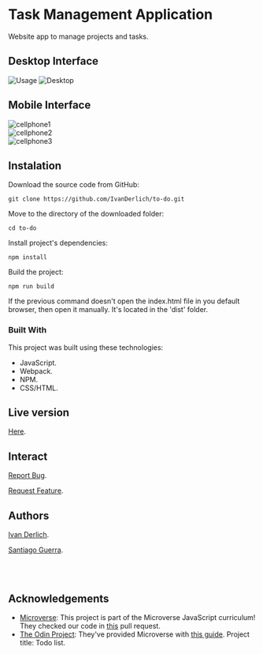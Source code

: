 # Task Management Application

  Website app to manage projects and tasks. 

## Desktop Interface

![Usage](docs/Usage.gif)
![Desktop](./docs/Desktop.png)

## Mobile Interface

![cellphone1](./docs/cellphone1.png)<br>
![cellphone2](./docs/cellphone2.png)<br>
![cellphone3](./docs/cellphone3.png)  

## Instalation

Download the source code from GitHub:

    git clone https://github.com/IvanDerlich/to-do.git  
  
  Move to the directory of the downloaded folder:

    cd to-do
  
  Install project's dependencies:

    npm install

  Build the project:

    npm run build

  If the previous command doesn't open the index.html file in you default browser, then open it manually. It's located in the 'dist' folder.
  

### Built With
This project was built using these technologies:
* JavaScript.
* Webpack.
* NPM.
* CSS/HTML.

<!-- LIVE VERSION -->
## Live version

[Here](https://ivanderlich.github.io/to-do).

## Interact

[Report Bug](https://github.com/IvanDerlich/to-do/issues).

[Request Feature](https://github.com/IvanDerlich/to-do/issues).

## Authors

[Ivan Derlich](https://www.ivanderlich.com).

[Santiago Guerra](https://github.com/SantiagoGuerra).

<br />
<br />

<!-- ACKNOWLEDGEMENTS -->
## Acknowledgements
* [Microverse](https://www.microverse.org/):   This project is part of the Microverse JavaScript curriculum! They checked our code in [this](https://github.com/SantiagoGuerra/to-do/pull/1) pull request.
* [The Odin Project](https://www.theodinproject.com/): They've provided Microverse with [this guide](https://www.theodinproject.com/courses/javascript/lessons/todo-list). Project title: Todo list.

<!-- MARKDOWN LINKS & IMAGES -->
<!-- https://www.markdownguide.org/basic-syntax/#reference-style-links -->
[contributors-shield]: https://img.shields.io/github/contributors/SantiagoGuerra/to-do.svg?style=flat-square
[contributors-url]: https://github.com/SantiagoGuerra/to-do/graphs/contributors
[forks-shield]: https://img.shields.io/github/forks/SantiagoGuerra/to-do.svg?style=flat-square
[forks-url]: https://github.com/SantiagoGuerra/to-do/network/members
[stars-shield]: https://img.shields.io/github/stars/SantiagoGuerra/to-do.svg?style=flat-square
[stars-url]: https://github.com/SantiagoGuerra/to-do/stargazers
[issues-shield]: https://img.shields.io/github/issues/SantiagoGuerra/to-do.svg?style=flat-square
[issues-url]: https://github.com/SantiagoGuerra/to-do/issues
[product-screenshot]: img/screenshot.PNG
